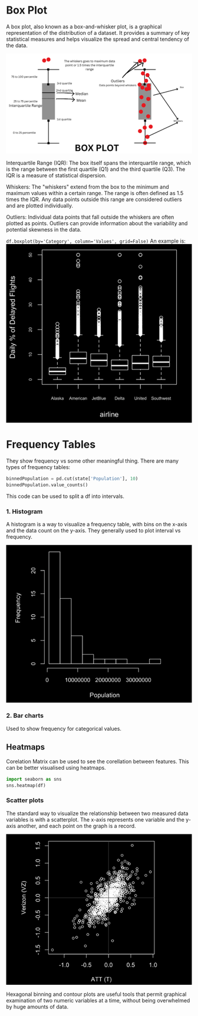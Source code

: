 # Box Plot

A box plot, also known as a box-and-whisker plot, is a graphical representation of the distribution of a dataset. It provides a summary of key statistical measures and helps visualize the spread and central tendency of the data.

![Alt text](<Add a heading (2).png>)

Interquartile Range (IQR): The box itself spans the interquartile range, which is the range between the first quartile (Q1) and the third quartile (Q3). The IQR is a measure of statistical dispersion.

Whiskers: The "whiskers" extend from the box to the minimum and maximum values within a certain range. The range is often defined as 1.5 times the IQR. Any data points outside this range are considered outliers and are plotted individually.

Outliers: Individual data points that fall outside the whiskers are often plotted as points. Outliers can provide information about the variability and potential skewness in the data.

`df.boxplot(by='Category', column='Values', grid=False)`
An example is:
![Alt text](image-9.png)

# Frequency Tables

They show frequency vs some other meaningful thing. There are many types of frequency tables:

```python
binnedPopulation = pd.cut(state['Population'], 10)
binnedPopulation.value_counts()
```

This code can be used to split a df into intervals.

### 1. Histogram

A histogram is a way to visualize a frequency table, with bins on the x-axis and the
data count on the y-axis. They generally used to plot interval vs frequency.

![Alt text](image-6.png)

### 2. Bar charts
Used to show frequency for categorical values.

## Heatmaps
Corelation Matrix can be used to see the corellation between features. This can be better visualised using heatmaps.

```python
import seaborn as sns
sns.heatmap(df)
```

### Scatter plots

The standard way to visualize the relationship between two measured data variables is
with a scatterplot. The x-axis represents one variable and the y-axis another, and each
point on the graph is a record.

![Alt text](image-8.png)

Hexagonal binning and contour plots are useful tools that permit graphical
examination of two numeric variables at a time, without being overwhelmed by
huge amounts of data.